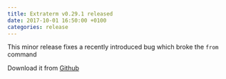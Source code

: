 ```yaml
---
title: Extraterm v0.29.1 released
date: 2017-10-01 16:50:00 +0100
categories: release
---
```

This minor release fixes a recently introduced bug which broke the `from` command

Download it from [Github](https://github.com/sedwards2009/extraterm/releases/tag/v0.29.1)

